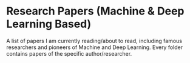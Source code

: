 # Research Papers (Machine & Deep Learning Based)
A list of papers I am currently reading/about to read, including famous researchers and pioneers of Machine and Deep Learning.
Every folder contains papers of the specific author/researcher.
